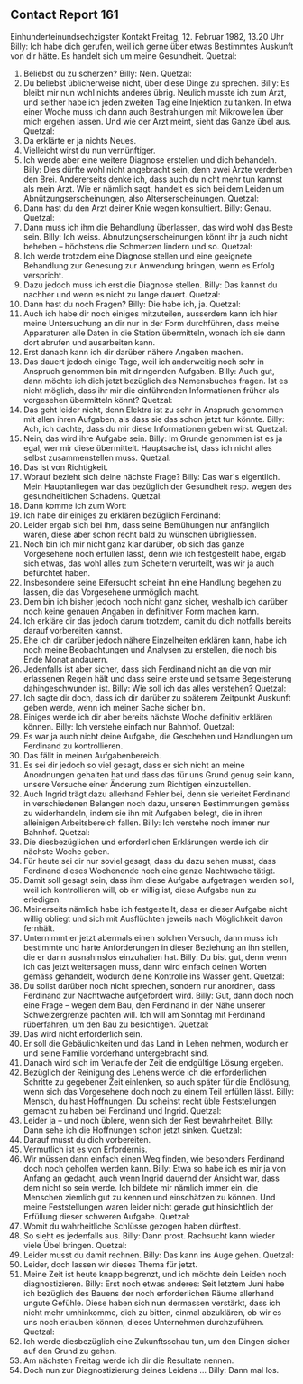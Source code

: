 ## Contact Report 161
Einhunderteinundsechzigster Kontakt
Freitag, 12. Februar 1982, 13.20 Uhr
Billy:
Ich habe dich gerufen, weil ich gerne über etwas Bestimmtes Auskunft von dir hätte. Es handelt sich um meine Gesundheit.
Quetzal:
1. Beliebst du zu scherzen?
Billy:
Nein.
Quetzal:
2. Du beliebst üblicherweise nicht, über diese Dinge zu sprechen.
Billy:
Es bleibt mir nun wohl nichts anderes übrig. Neulich musste ich zum Arzt, und seither habe ich jeden zweiten Tag eine Injektion zu tanken. In etwa einer Woche muss ich dann auch Bestrahlungen mit Mikrowellen über mich ergehen lassen. Und wie der Arzt meint, sieht das Ganze übel aus.
Quetzal:
3. Da erklärte er ja nichts Neues.
4. Vielleicht wirst du nun vernünftiger.
5. Ich werde aber eine weitere Diagnose erstellen und dich behandeln.
Billy:
Dies dürfte wohl nicht angebracht sein, denn zwei Ärzte verderben den Brei. Andererseits denke ich, dass auch du nicht mehr tun kannst als mein Arzt. Wie er nämlich sagt, handelt es sich bei dem Leiden um Abnützungserscheinungen, also Alterserscheinungen.
Quetzal:
6. Dann hast du den Arzt deiner Knie wegen konsultiert.
Billy:
Genau.
Quetzal:
7. Dann muss ich ihm die Behandlung überlassen, das wird wohl das Beste sein.
Billy:
Ich weiss. Abnutzungserscheinungen könnt ihr ja auch nicht beheben – höchstens die Schmerzen lindern und so.
Quetzal:
8. Ich werde trotzdem eine Diagnose stellen und eine geeignete Behandlung zur Genesung zur Anwendung bringen, wenn es Erfolg verspricht.
9. Dazu jedoch muss ich erst die Diagnose stellen.
Billy:
Das kannst du nachher und wenn es nicht zu lange dauert.
Quetzal:
10. Dann hast du noch Fragen?
Billy:
Die habe ich, ja.
Quetzal:
11. Auch ich habe dir noch einiges mitzuteilen, ausserdem kann ich hier meine Untersuchung an dir nur in der Form durchführen, dass meine Apparaturen alle Daten in die Station übermitteln, wonach ich sie dann dort abrufen und ausarbeiten kann.
12. Erst danach kann ich dir darüber nähere Angaben machen.
13. Das dauert jedoch einige Tage, weil ich anderweitig noch sehr in Anspruch genommen bin mit dringenden Aufgaben.
Billy:
Auch gut, dann möchte ich dich jetzt bezüglich des Namensbuches fragen. Ist es nicht möglich, dass ihr mir die einführenden Informationen früher als vorgesehen übermitteln könnt?
Quetzal:
14. Das geht leider nicht, denn Elektra ist zu sehr in Anspruch genommen mit allen ihren Aufgaben, als dass sie das schon jetzt tun könnte.
Billy:
Ach, ich dachte, dass du mir diese Informationen geben wirst.
Quetzal:
15. Nein, das wird ihre Aufgabe sein.
Billy:
Im Grunde genommen ist es ja egal, wer mir diese übermittelt. Hauptsache ist, dass ich nicht alles selbst zusammenstellen muss.
Quetzal:
16. Das ist von Richtigkeit.
17. Worauf bezieht sich deine nächste Frage?
Billy:
Das war's eigentlich. Mein Hauptanliegen war das bezüglich der Gesundheit resp. wegen des gesundheitlichen Schadens.
Quetzal:
18. Dann komme ich zum Wort:
19. Ich habe dir einiges zu erklären bezüglich Ferdinand:
20. Leider ergab sich bei ihm, dass seine Bemühungen nur anfänglich waren, diese aber schon recht bald zu wünschen übrigliessen.
21. Noch bin ich mir nicht ganz klar darüber, ob sich das ganze Vorgesehene noch erfüllen lässt, denn wie ich festgestellt habe, ergab sich etwas, das wohl alles zum Scheitern verurteilt, was wir ja auch befürchtet haben.
22. Insbesondere seine Eifersucht scheint ihn eine Handlung begehen zu lassen, die das Vorgesehene unmöglich macht.
23. Dem bin ich bisher jedoch noch nicht ganz sicher, weshalb ich darüber noch keine genauen Angaben in definitiver Form machen kann.
24. Ich erkläre dir das jedoch darum trotzdem, damit du dich notfalls bereits darauf vorbereiten kannst.
25. Ehe ich dir darüber jedoch nähere Einzelheiten erklären kann, habe ich noch meine Beobachtungen und Analysen zu erstellen, die noch bis Ende Monat andauern.
26. Jedenfalls ist aber sicher, dass sich Ferdinand nicht an die von mir erlassenen Regeln hält und dass seine erste und seltsame Begeisterung dahingeschwunden ist.
Billy:
Wie soll ich das alles verstehen?
Quetzal:
27. Ich sagte dir doch, dass ich dir darüber zu späterem Zeitpunkt Auskunft geben werde, wenn ich meiner Sache sicher bin.
28. Einiges werde ich dir aber bereits nächste Woche definitiv erklären können.
Billy:
Ich verstehe einfach nur Bahnhof.
Quetzal:
29. Es war ja auch nicht deine Aufgabe, die Geschehen und Handlungen um Ferdinand zu kontrollieren.
30. Das fällt in meinen Aufgabenbereich.
31. Es sei dir jedoch so viel gesagt, dass er sich nicht an meine Anordnungen gehalten hat und dass das für uns Grund genug sein kann, unsere Versuche einer Änderung zum Richtigen einzustellen.
32. Auch Ingrid trägt dazu allerhand Fehler bei, denn sie verleitet Ferdinand in verschiedenen Belangen noch dazu, unseren Bestimmungen gemäss zu widerhandeln, indem sie ihn mit Aufgaben belegt, die in ihren alleinigen Arbeitsbereich fallen.
Billy:
Ich verstehe noch immer nur Bahnhof.
Quetzal:
33. Die diesbezüglichen und erforderlichen Erklärungen werde ich dir nächste Woche geben.
34. Für heute sei dir nur soviel gesagt, dass du dazu sehen musst, dass Ferdinand dieses Wochenende noch eine ganze Nachtwache tätigt.
35. Damit soll gesagt sein, dass ihm diese Aufgabe aufgetragen werden soll, weil ich kontrollieren will, ob er willig ist, diese Aufgabe nun zu erledigen.
36. Meinerseits nämlich habe ich festgestellt, dass er dieser Aufgabe nicht willig obliegt und sich mit Ausflüchten jeweils nach Möglichkeit davon fernhält.
37. Unternimmt er jetzt abermals einen solchen Versuch, dann muss ich bestimmte und harte Anforderungen in dieser Beziehung an ihn stellen, die er dann ausnahmslos einzuhalten hat.
Billy:
Du bist gut, denn wenn ich das jetzt weitersagen muss, dann wird einfach deinen Worten gemäss gehandelt, wodurch deine Kontrolle ins Wasser geht.
Quetzal:
38. Du sollst darüber noch nicht sprechen, sondern nur anordnen, dass Ferdinand zur Nachtwache aufgefordert wird.
Billy:
Gut, dann doch noch eine Frage – wegen dem Bau, den Ferdinand in der Nähe unserer Schweizergrenze pachten will. Ich will am Sonntag mit Ferdinand rüberfahren, um den Bau zu besichtigen.
Quetzal:
39. Das wird nicht erforderlich sein.
40. Er soll die Gebäulichkeiten und das Land in Lehen nehmen, wodurch er und seine Familie vorderhand untergebracht sind.
41. Danach wird sich im Verlaufe der Zeit die endgültige Lösung ergeben.
42. Bezüglich der Reinigung des Lehens werde ich die erforderlichen Schritte zu gegebener Zeit einlenken, so auch später für die Endlösung, wenn sich das Vorgesehene doch noch zu einem Teil erfüllen lässt.
Billy:
Mensch, du hast Hoffnungen. Du scheinst recht üble Feststellungen gemacht zu haben bei Ferdinand und Ingrid.
Quetzal:
43. Leider ja – und noch üblere, wenn sich der Rest bewahrheitet.
Billy:
Dann sehe ich die Hoffnungen schon jetzt sinken.
Quetzal:
44. Darauf musst du dich vorbereiten.
45. Vermutlich ist es von Erfordernis.
46. Wir müssen dann einfach einen Weg finden, wie besonders Ferdinand doch noch geholfen werden kann.
Billy:
Etwa so habe ich es mir ja von Anfang an gedacht, auch wenn Ingrid dauernd der Ansicht war, dass dem nicht so sein werde. Ich bildete mir nämlich immer ein, die Menschen ziemlich gut zu kennen und einschätzen zu können. Und meine Feststellungen waren leider nicht gerade gut hinsichtlich der Erfüllung dieser schweren Aufgabe.
Quetzal:
47. Womit du wahrheitliche Schlüsse gezogen haben dürftest.
48. So sieht es jedenfalls aus.
Billy:
Dann prost. Rachsucht kann wieder viele Übel bringen.
Quetzal:
49. Leider musst du damit rechnen.
Billy:
Das kann ins Auge gehen.
Quetzal:
50. Leider, doch lassen wir dieses Thema für jetzt.
51. Meine Zeit ist heute knapp begrenzt, und ich möchte dein Leiden noch diagnostizieren.
Billy:
Erst noch etwas anderes: Seit letztem Juni habe ich bezüglich des Bauens der noch erforderlichen Räume allerhand ungute Gefühle. Diese haben sich nun dermassen verstärkt, dass ich nicht mehr umhinkomme, dich zu bitten, einmal abzuklären, ob wir es uns noch erlauben können, dieses Unternehmen durchzuführen.
Quetzal:
52. Ich werde diesbezüglich eine Zukunftsschau tun, um den Dingen sicher auf den Grund zu gehen.
53. Am nächsten Freitag werde ich dir die Resultate nennen.
54. Doch nun zur Diagnostizierung deines Leidens …
Billy:
Dann mal los.